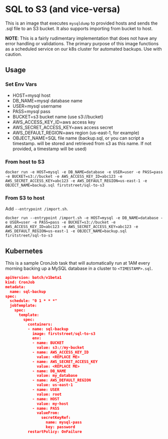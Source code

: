 # SQL to S3 (and vice-versa)

This is an image that executes `mysqldump` to provided hosts and sends the .sql file to an S3 bucket. It also supports importing from bucket to host.

**NOTE**: This is a fairly rudimentary implementation that does not have any error handling or validations. The primary purpose of this image functions as a scheduled service on our k8s cluster for automated backups. Use with caution.

## Usage

### Set Env Vars

- HOST=mysql host
- DB_NAME=mysql database name
- USER=mysql username
- PASS=mysql pass
- BUCKET=s3 bucket name (use s3://bucket)
- AWS_ACCESS_KEY_ID=aws access key
- AWS_SECRET_ACCESS_KEY=aws access secret
- AWS_DEFAULT_REGION=aws region (us-east-1, for example)
- OBJECT_NAME=SQL file name (backup.sql, or you can script a timestamp. will be stored and retrieved from s3 as this name. If not provided, a timestamp will be used)

### From host to S3

```
docker run -e HOST=mysql -e DB_NAME=database -e USER=user -e PASS=pass -e BUCKET=s3://bucket -e AWS_ACCESS_KEY_ID=abc123 -e AWS_SECRET_ACCESS_KEY=abc123 -e AWS_DEFAULT_REGION=us-east-1 -e OBJECT_NAME=backup.sql firststreet/sql-to-s3
```


### From S3 to host

Add `--entrypoint /import.sh`.

```
docker run --entrypoint /import.sh -e HOST=mysql -e DB_NAME=database -e USER=user -e PASS=pass -e BUCKET=s3://bucket -e AWS_ACCESS_KEY_ID=abc123 -e AWS_SECRET_ACCESS_KEY=abc123 -e AWS_DEFAULT_REGION=us-east-1 -e OBJECT_NAME=backup.sql firststreet/sql-to-s3
```

## Kubernetes

This is a sample CronJob task that will automatically run at 1AM every morning backing up a MySQL database in a cluster to `<TIMESTAMP>.sql`.

```json
apiVersion: batch/v1beta1
kind: CronJob
metadata:
  name: sql-backup
spec:
  schedule: "0 1 * * *"
  jobTemplate:
    spec:
      template:
        spec:
          containers:
          - name: sql-backup
            image: firststreet/sql-to-s3
            env:
            - name: BUCKET
              value: s3://my-bucket
            - name: AWS_ACCESS_KEY_ID
              value: <REPLACE ME>
            - name: AWS_SECRET_ACCESS_KEY
              value: <REPLACE ME>
            - name: DB_NAME
              value: my_database
            - name: AWS_DEFAULT_REGION
              value: us-east-1
            - name: USER
              value: root
            - name: HOST
              value: my-host
            - name: PASS
              valueFrom:
                secretKeyRef:
                  name: mysql-pass
                  key: password
          restartPolicy: OnFailure
```
